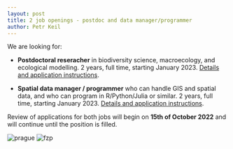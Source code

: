 ```yaml
---
layout: post
title: 2 job openings - postdoc and data manager/programmer
author: Petr Keil
---
```


We are looking for:

- **Postdoctoral reseracher** in biodiversity science, macroecology, and ecological modelling. 2 years, full time, starting January 2023. [Details and application instructions](https://raw.githubusercontent.com/petrkeil/petrkeil.github.io/gh-pages/pdfs/jobs/Postdoc_Keil_CZU_2022.pdf).

- **Spatial data manager / programmer** who can handle GIS and spatial data, and who can program in R/Python/Julia or similar. 2 years, full time, starting January 2023. [Details and application instructions](https://raw.githubusercontent.com/petrkeil/petrkeil.github.io/gh-pages/pdfs/jobs/Data_manager_Keil_CZU_2022.pdf).

Review of applications for both jobs will begin on **15th of October 2022** and will continue until the position is filled. 

![prague](https://www.fzp.czu.cz/cache/media-library/3230c1542624882.jpg)
![fzp](https://www.fzp.czu.cz/cache/media-library/343c1463386822.jpg)

